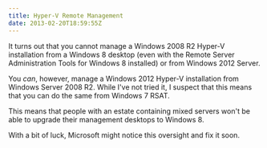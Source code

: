 ```yaml
---
title: Hyper-V Remote Management
date: 2013-02-20T18:59:55Z
---
```

It turns out that you cannot manage a Windows 2008 R2 Hyper-V installation from
a Windows 8 desktop (even with the Remote Server Administration Tools for
Windows 8 installed) or from Windows 2012 Server.

You *can*, however, manage a Windows 2012 Hyper-V installation from Windows
Server 2008 R2. While I've not tried it, I suspect that this means that you can
do the same from Windows 7 RSAT.

This means that people with an estate containing mixed servers won't be able to
upgrade their management desktops to Windows 8.

With a bit of luck, Microsoft might notice this oversight and fix it soon.
